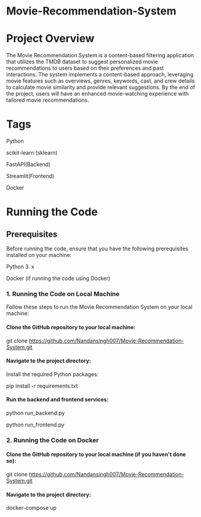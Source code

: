 # Movie-Recommendation-System


# Project Overview

The Movie Recommendation System is a content-based filtering application that utilizes the TMDB dataset to suggest personalized movie recommendations to users based on their preferences and past interactions. The system implements a content-based approach, leveraging movie features such as overviews, genres, keywords, cast, and crew details to calculate movie similarity and provide relevant suggestions. By the end of the project, users will have an enhanced movie-watching experience with tailored movie recommendations.

# Tags

Python

scikit-learn (sklearn)

FastAPI(Backend)

Streamlit(Frontend)

Docker

# Running the Code

## Prerequisites

Before running the code, ensure that you have the following prerequisites installed on your machine:

Python 3. x

Docker (if running the code using Docker)

### 1. Running the Code on Local Machine
Follow these steps to run the Movie Recommendation System on your local machine:

#### Clone the GitHub repository to your local machine:

git clone https://github.com/Nandansingh007/Movie-Recommendation-System.git

#### Navigate to the project directory:

Install the required Python packages:

pip install -r requirements.txt


#### Run the backend and frontend services:

python run_backend.py

python run_frontend.py


### 2. Running the Code on Docker


#### Clone the GitHub repository to your local machine (if you haven't done so):

git clone https://github.com/Nandansingh007/Movie-Recommendation-System.git

#### Navigate to the project directory:

docker-compose up






